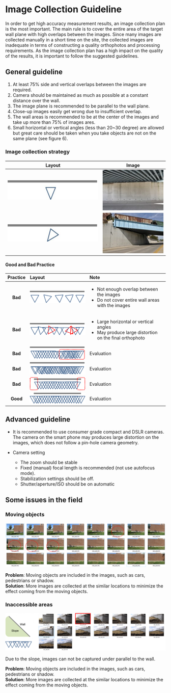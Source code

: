 # Image Collection Guideline

In order to get high accuracy measurement results, an image collection plan is the most important. The main rule is to cover the entire area of the target wall plane with high overlaps between the images. Since many images are collected manually in a short time on the site, the collected images are inadequate in terms of constructing a quality orthophotos and processing requirements. As the image collection plan has a high impact on the quality of the results, it is important to follow the suggested guidelines.

## General guideline
1. At least 75% side and vertical overlaps between the images are required.    
2. Camera should be maintained as much as possible at a constant distance over the wall.
3. The image plane is recommended to be parallel to the wall plane.
4. Close-up images easily get wrong due to insufficient overlap.
5. The wall areas is recommended to be at the center of the images and take up more than 75% of images ares. 
6. Small horizontal or vertical angles (less than 20~30 degree) are allowed but great care should be taken when you take objects are not on the same plane (see figure 6). 



### Image collection strategy

#### 
| Layout | Image |
| :----------: |:-------------:|
|![](post/parellel_cam.JPG)|![](post/DSC_0218.JPG)|
|![](post/angled_cam.JPG)|![](post/DSC_0269.JPG)| 


#### Good and Bad Practice 

|Practice | Layout | Note |
| :--: | :--------  | :-----|
| **Bad**  | ![](post/guide1.png) | <ul><li> Not enough overlap between the images </li><li> Do not cover entire wall areas with the images </li></ul>|
| **Bad**  | ![](post/guide2.png)|  <ul><li> Large horizontal or vertical angles </li><li> May produce large distortion on the final orthophoto </li></ul>|
| **Bad**  | ![](post/guide3.png)| Evaluation |
| **Bad**  | ![](post/guide4.png)| Evaluation |
| **Bad**  | ![](post/guide5.png)| Evaluation |
| **Good** | ![](post/guide_true.png)| Evaluation |


## Advanced guideline
* It is recommended to use consumer grade compact and DSLR cameras. The camera on the smart phone may produces large distortion on the images, which does not follow a pin-hole camera geometry. 

* Camera setting
	* The zoom should be stable 
	* Fixed (manual) focal length is recommended (not use autofocus mode).
	* Stabilization settings should be off.
	* Shutter/aperture/ISO should be on automatic
	
## Some issues in the field

### Moving objects
![](post/issue1.png)

**Problem**: Moving objects are included in the images, such as cars, pedestrians or shadow.  
**Solution**: More images are collected at the similar locations to minimize the effect coming from the moving objects.

### Inaccessible areas
![](post/inaccessible.png)

Due to the slope, images can not be captured under parallel to the wall. 

**Problem**: Moving objects are included in the images, such as cars, pedestrians or shadow.  
**Solution**: More images are collected at the similar locations to minimize the effect coming from the moving objects.

#### 